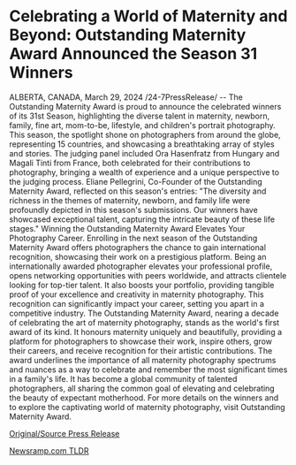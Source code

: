 # Celebrating a World of Maternity and Beyond: Outstanding Maternity Award Announced the Season 31 Winners

ALBERTA, CANADA, March 29, 2024 /24-7PressRelease/ -- The Outstanding Maternity Award is proud to announce the celebrated winners of its 31st Season, highlighting the diverse talent in maternity, newborn, family, fine art, mom-to-be, lifestyle, and children's portrait photography. This season, the spotlight shone on photographers from around the globe, representing 15 countries, and showcasing a breathtaking array of styles and stories.  The judging panel included Ora Hasenfratz from Hungary and Magali Tinti from France, both celebrated for their contributions to photography, bringing a wealth of experience and a unique perspective to the judging process.  Eliane Pellegrini, Co-Founder of the Outstanding Maternity Award, reflected on this season's entries: "The diversity and richness in the themes of maternity, newborn, and family life were profoundly depicted in this season's submissions. Our winners have showcased exceptional talent, capturing the intricate beauty of these life stages."  Winning the Outstanding Maternity Award Elevates Your Photography Career.  Enrolling in the next season of the Outstanding Maternity Award offers photographers the chance to gain international recognition, showcasing their work on a prestigious platform. Being an internationally awarded photographer elevates your professional profile, opens networking opportunities with peers worldwide, and attracts clientele looking for top-tier talent.   It also boosts your portfolio, providing tangible proof of your excellence and creativity in maternity photography. This recognition can significantly impact your career, setting you apart in a competitive industry.  The Outstanding Maternity Award, nearing a decade of celebrating the art of maternity photography, stands as the world's first award of its kind. It honours maternity uniquely and beautifully, providing a platform for photographers to showcase their work, inspire others, grow their careers, and receive recognition for their artistic contributions.  The award underlines the importance of all maternity photography spectrums and nuances as a way to celebrate and remember the most significant times in a family's life. It has become a global community of talented photographers, all sharing the common goal of elevating and celebrating the beauty of expectant motherhood.  For more details on the winners and to explore the captivating world of maternity photography, visit Outstanding Maternity Award. 

[Original/Source Press Release](https://www.24-7pressrelease.com/press-release/509637/celebrating-a-world-of-maternity-and-beyond-outstanding-maternity-award-announced-the-season-31-winners) 

[Newsramp.com TLDR](https://newsramp.com/None) 